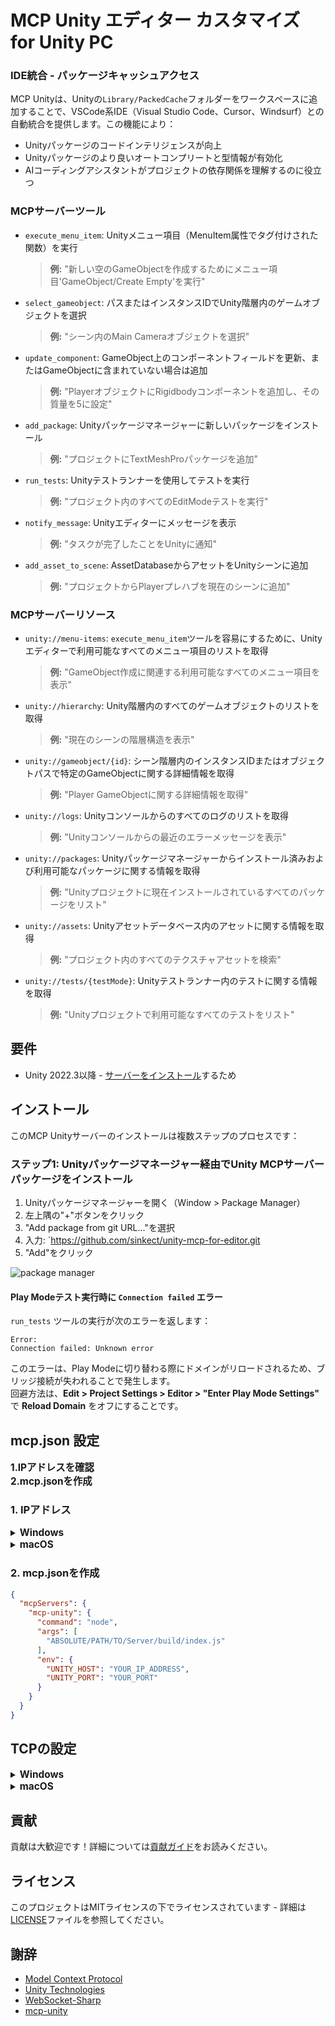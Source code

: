 # MCP Unity エディター カスタマイズ for Unity PC

### IDE統合 - パッケージキャッシュアクセス

MCP Unityは、Unityの`Library/PackedCache`フォルダーをワークスペースに追加することで、VSCode系IDE（Visual Studio
Code、Cursor、Windsurf）との自動統合を提供します。この機能により：

- Unityパッケージのコードインテリジェンスが向上
- Unityパッケージのより良いオートコンプリートと型情報が有効化
- AIコーディングアシスタントがプロジェクトの依存関係を理解するのに役立つ

### MCPサーバーツール

- `execute_menu_item`: Unityメニュー項目（MenuItem属性でタグ付けされた関数）を実行
  > **例:** "新しい空のGameObjectを作成するためにメニュー項目'GameObject/Create Empty'を実行"

- `select_gameobject`: パスまたはインスタンスIDでUnity階層内のゲームオブジェクトを選択
  > **例:** "シーン内のMain Cameraオブジェクトを選択"

- `update_component`: GameObject上のコンポーネントフィールドを更新、またはGameObjectに含まれていない場合は追加
  > **例:** "PlayerオブジェクトにRigidbodyコンポーネントを追加し、その質量を5に設定"

- `add_package`: Unityパッケージマネージャーに新しいパッケージをインストール
  > **例:** "プロジェクトにTextMeshProパッケージを追加"

- `run_tests`: Unityテストランナーを使用してテストを実行
  > **例:** "プロジェクト内のすべてのEditModeテストを実行"

- `notify_message`: Unityエディターにメッセージを表示
  > **例:** "タスクが完了したことをUnityに通知"

- `add_asset_to_scene`: AssetDatabaseからアセットをUnityシーンに追加
  > **例:** "プロジェクトからPlayerプレハブを現在のシーンに追加"

### MCPサーバーリソース

- `unity://menu-items`: `execute_menu_item`ツールを容易にするために、Unityエディターで利用可能なすべてのメニュー項目のリストを取得
  > **例:** "GameObject作成に関連する利用可能なすべてのメニュー項目を表示"

- `unity://hierarchy`: Unity階層内のすべてのゲームオブジェクトのリストを取得
  > **例:** "現在のシーンの階層構造を表示"

- `unity://gameobject/{id}`: シーン階層内のインスタンスIDまたはオブジェクトパスで特定のGameObjectに関する詳細情報を取得
  > **例:** "Player GameObjectに関する詳細情報を取得"

- `unity://logs`: Unityコンソールからのすべてのログのリストを取得
  > **例:** "Unityコンソールからの最近のエラーメッセージを表示"

- `unity://packages`: Unityパッケージマネージャーからインストール済みおよび利用可能なパッケージに関する情報を取得
  > **例:** "Unityプロジェクトに現在インストールされているすべてのパッケージをリスト"

- `unity://assets`: Unityアセットデータベース内のアセットに関する情報を取得
  > **例:** "プロジェクト内のすべてのテクスチャアセットを検索"

- `unity://tests/{testMode}`: Unityテストランナー内のテストに関する情報を取得
  > **例:** "Unityプロジェクトで利用可能なすべてのテストをリスト"

## 要件

- Unity 2022.3以降 - [サーバーをインストール](#install-server)するため

## <a name="install-server"></a>インストール

このMCP Unityサーバーのインストールは複数ステップのプロセスです：

### ステップ1: Unityパッケージマネージャー経由でUnity MCPサーバーパッケージをインストール

1. Unityパッケージマネージャーを開く（Window > Package Manager）
2. 左上隅の"+"ボタンをクリック
3. "Add package from git URL..."を選択
4. 入力: `https://github.com/sinkect/unity-mcp-for-editor.git
5. "Add"をクリック

![package manager](https://github.com/user-attachments/assets/a72bfca4-ae52-48e7-a876-e99c701b0497)

#### Play Modeテスト実行時に `Connection failed` エラー

`run_tests` ツールの実行が次のエラーを返します：

```
Error:
Connection failed: Unknown error
```

このエラーは、Play Modeに切り替わる際にドメインがリロードされるため、ブリッジ接続が失われることで発生します。  
回避方法は、**Edit > Project Settings > Editor > "Enter Play Mode Settings"** で **Reload Domain** をオフにすることです。

## mcp.json 設定

<span style ="font-size: 1.1em; font-weight: bold;">
1.IPアドレスを確認
<br>
2.mcp.jsonを作成
</span>

### 1. IPアドレス

  <details>
  <summary><span style="font-size: 1.1em; font-weight: bold;">Windows</span></summary>


コマンドプロンプト(cmd.exe)を開いて:

  ```bash
  ipconfig
  ```

探したいもの:

Wireless LAN adapter Wi-Fi → IPv4 Address

Ethernet adapter Ethernet → IPv4 Address

短く表示する場合:

  ```bash
  ipconfig | findstr /R /C:"IPv4 Address"
  ```

  </details>

  <details>
  <summary><span style="font-size: 1.1em; font-weight: bold;">macOS</span></summary>
  タミナール（terminal)を開いて：
    
  ```bash
  ipconfig getifaddr en0
  ```

  </details>

### 2. mcp.jsonを作成



```json
{
  "mcpServers": {
    "mcp-unity": {
      "command": "node",
      "args": [
        "ABSOLUTE/PATH/TO/Server/build/index.js"
      ],
      "env": {
        "UNITY_HOST": "YOUR_IP_ADDRESS",
        "UNITY_PORT": "YOUR_PORT"
      }
    }
  }
}
```
## TCPの設定

<details>

<summary><span style="font-size: 1.1em; font-weight: bold;">Windows</span></summary>

```bash
netsh advfirewall firewall add rule name="MCP-Unity TCP YOUR_PORT" dir=in action=allow protocol=TCP localport=YOUR_PORT```
```

</details>

<details>

<summary><span style="font-size: 1.1em; font-weight: bold;">macOS</span></summary>

```bash
sudo /usr/libexec/ApplicationFirewall/socketfilterfw --add /Applications/Unity/Hub/Editor/YOUR_UNITY_VERSION/Unity.app
sudo /usr/libexec/ApplicationFirewall/socketfilterfw --unblockapp /Applications/Unity/Hub/Editor/YOUR_UNITY_VERSION/Unity.app
```

</details>

## 貢献

貢献は大歓迎です！詳細については[貢献ガイド](CONTRIBUTING.md)をお読みください。

## ライセンス

このプロジェクトはMITライセンスの下でライセンスされています - 詳細は[LICENSE](LICENSE)ファイルを参照してください。

## 謝辞

- [Model Context Protocol](https://modelcontextprotocol.io)
- [Unity Technologies](https://unity.com)
- [WebSocket-Sharp](https://github.com/sta/websocket-sharp)
- [mcp-unity](https://github.com/CoderGamester/mcp-unity)
